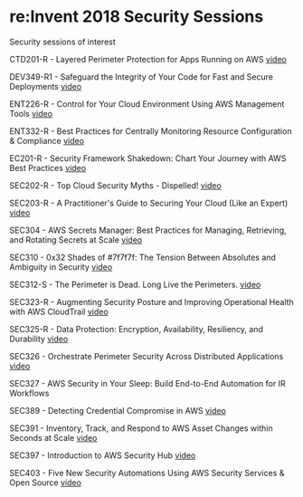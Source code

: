 # re:Invent 2018 Security Sessions

Security sessions of interest

CTD201-R - Layered Perimeter Protection for Apps Running on AWS [video](https://youtu.be/MeFXknWDN3E)

DEV349-R1 - Safeguard the Integrity of Your Code for Fast and Secure Deployments [video](https://www.youtube.com/watch?v=Rln_B1ZKJqo)

ENT226-R - Control for Your Cloud Environment Using AWS Management Tools [video](https://youtu.be/TFFQWKWDS0g)

ENT332-R - Best Practices for Centrally Monitoring Resource Configuration & Compliance [video](https://youtu.be/kErRv4YB_T4)

EC201-R - Security Framework Shakedown: Chart Your Journey with AWS Best Practices [video](https://youtu.be/HGkPvP2D45I)

SEC202-R - Top Cloud Security Myths - Dispelled! [video](https://youtu.be/MxDO78BYsU0)

SEC203-R - A Practitioner's Guide to Securing Your Cloud (Like an Expert) [video](https://youtu.be/5UDSxV9pbnU)

SEC304 - AWS Secrets Manager: Best Practices for Managing, Retrieving, and Rotating Secrets at Scale [video](https://youtu.be/qoxxRlwJKZ4)

SEC310 - 0x32 Shades of #7f7f7f: The Tension Between Absolutes and Ambiguity in Security [video](https://youtu.be/GXTvlQXVCOs)

SEC312-S - The Perimeter is Dead. Long Live the Perimeters. [video](https://youtu.be/nvVI3azDmOQ)

SEC323-R - Augmenting Security Posture and Improving Operational Health with AWS CloudTrail [video](https://youtu.be/YWzmoDzzg4U)

SEC325-R - Data Protection: Encryption, Availability, Resiliency, and Durability [video](https://youtu.be/FH6AXreSQWQ)

SEC326 - Orchestrate Perimeter Security Across Distributed Applications [video](https://youtu.be/ELIiF-jE0y8)

SEC327 - AWS Security in Your Sleep: Build End-to-End Automation for IR Workflows

SEC389 - Detecting Credential Compromise in AWS [video](https://youtu.be/pagHGaercLs)

SEC391 - Inventory, Track, and Respond to AWS Asset Changes within Seconds at Scale [video](https://youtu.be/_O6dIG5uqGg)

SEC397 - Introduction to AWS Security Hub [video](https://www.youtube.com/watch?v=kRtUcdwK0pw)

SEC403 - Five New Security Automations Using AWS Security Services & Open Source [video](https://youtu.be/M5yQpegaYF8)

